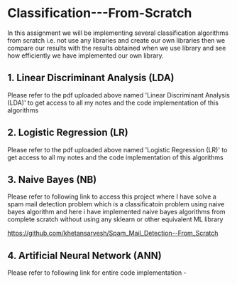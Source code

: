 # Classification---From-Scratch
In this assignment we will be implementing several classification algorithms from scratch i.e. not use any libraries and create our own libraries then we compare our results with the results obtained when we use library and see how efficiently we have implemented our own library.

  ## 1. Linear Discriminant Analysis (LDA)
  Please refer to the pdf uploaded above named 'Linear Discriminant Analysis (LDA)' to get access to all my notes and the code implementation of this algorithms

  ## 2. Logistic Regression (LR)
  Please refer to the pdf uploaded above named 'Logistic Regression (LR)' to get access to all my notes and the code implementation of this algorithms

  ## 3. Naive Bayes (NB)
  Please refer to following link to access this project where I have solve a spam mail detection problem which is a classificatoin problem using naive bayes algorithm and here i     have implemented naive bayes algorithms from complete scratch without using any sklearn or other equivalent ML library

  https://github.com/khetansarvesh/Spam_Mail_Detection--From_Scratch

  ## 4. Artificial Neural Network (ANN)
  Please refer to following link for entire code implementation - 
